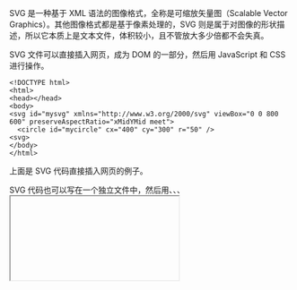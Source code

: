 SVG 是一种基于 XML 语法的图像格式，全称是可缩放矢量图（Scalable Vector Graphics）。其他图像格式都是基于像素处理的，SVG 则是属于对图像的形状描述，所以它本质上是文本文件，体积较小，且不管放大多少倍都不会失真。

SVG 文件可以直接插入网页，成为 DOM 的一部分，然后用 JavaScript 和 CSS 进行操作。

```
<!DOCTYPE html>
<html>
<head></head>
<body>
<svg id="mysvg" xmlns="http://www.w3.org/2000/svg" viewBox="0 0 800 600" preserveAspectRatio="xMidYMid meet">
  <circle id="mycircle" cx="400" cy="300" r="50" />
<svg>
</body>
</html>
```
上面是 SVG 代码直接插入网页的例子。

SVG 代码也可以写在一个独立文件中，然后用<img>、<object>、<embed>、<iframe>等标签插入网页。

```
<img src="circle.svg">
<object id="object" data="circle.svg" type="image/svg+xml"></object>
<embed id="embed" src="icon.svg" type="image/svg+xml">
<iframe id="iframe" src="icon.svg"></iframe>
```
CSS 也可以使用 SVG 文件。

```
.logo {
  background: url(icon.svg);
}
```
SVG 文件还可以转为 BASE64 编码，然后作为 Data URI 写入网页。

```
<img src="data:image/svg+xml;base64,[data]">
```

SVG 代码都放在顶层标签<svg>之中。下面是一个例子。

```
<svg width="100%" height="100%">
  <circle id="mycircle" cx="50" cy="50" r="50" />
</svg>
```
<svg>的width属性和height属性，指定了 SVG 图像在 HTML 元素中所占据的宽度和高度。除了相对单位，也可以采用绝对单位（单位：像素）。如果不指定这两个属性，SVG 图像默认大小是300像素（宽） x 150像素（高）。

如果只想展示 SVG 图像的一部分，就要指定viewBox属性。

```
<svg width="100" height="100" viewBox="50 50 50 50">
  <circle id="mycircle" cx="50" cy="50" r="50" />
</svg>
```
<viewBox>属性的值有四个数字，分别是左上角的横坐标和纵坐标、视口的宽度和高度。上面代码中，SVG 图像是100像素宽 x 100像素高，viewBox属性指定视口从(50, 50)这个点开始。所以，实际看到的是右下角的四分之一圆。

注意，视口必须适配所在的空间。上面代码中，视口的大小是 50 x 50，由于 SVG 图像的大小是 100 x 100，所以视口会放大去适配 SVG 图像的大小，即放大了四倍。

如果不指定width属性和height属性，只指定viewBox属性，则相当于只给定 SVG 图像的长宽比。这时，SVG 图像的默认大小将等于所在的 HTML 元素的大小。